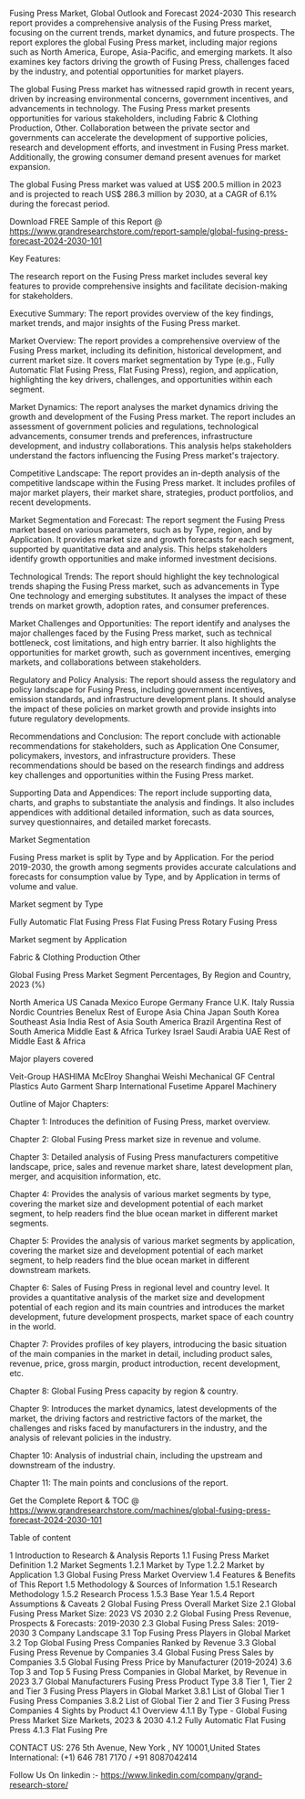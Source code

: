 Fusing Press Market, Global Outlook and Forecast 2024-2030
This research report provides a comprehensive analysis of the Fusing Press market, focusing on the current trends, market dynamics, and future prospects. The report explores the global Fusing Press market, including major regions such as North America, Europe, Asia-Pacific, and emerging markets. It also examines key factors driving the growth of Fusing Press, challenges faced by the industry, and potential opportunities for market players.

The global Fusing Press market has witnessed rapid growth in recent years, driven by increasing environmental concerns, government incentives, and advancements in technology. The Fusing Press market presents opportunities for various stakeholders, including Fabric & Clothing Production, Other. Collaboration between the private sector and governments can accelerate the development of supportive policies, research and development efforts, and investment in Fusing Press market. Additionally, the growing consumer demand present avenues for market expansion.

The global Fusing Press market was valued at US$ 200.5 million in 2023 and is projected to reach US$ 286.3 million by 2030, at a CAGR of 6.1% during the forecast period.

Download FREE Sample of this Report @ https://www.grandresearchstore.com/report-sample/global-fusing-press-forecast-2024-2030-101


Key Features:

The research report on the Fusing Press market includes several key features to provide comprehensive insights and facilitate decision-making for stakeholders.

Executive Summary: The report provides overview of the key findings, market trends, and major insights of the Fusing Press market.

Market Overview: The report provides a comprehensive overview of the Fusing Press market, including its definition, historical development, and current market size. It covers market segmentation by Type (e.g., Fully Automatic Flat Fusing Press, Flat Fusing Press), region, and application, highlighting the key drivers, challenges, and opportunities within each segment.

Market Dynamics: The report analyses the market dynamics driving the growth and development of the Fusing Press market. The report includes an assessment of government policies and regulations, technological advancements, consumer trends and preferences, infrastructure development, and industry collaborations. This analysis helps stakeholders understand the factors influencing the Fusing Press market's trajectory.

Competitive Landscape: The report provides an in-depth analysis of the competitive landscape within the Fusing Press market. It includes profiles of major market players, their market share, strategies, product portfolios, and recent developments.

Market Segmentation and Forecast: The report segment the Fusing Press market based on various parameters, such as by Type, region, and by Application. It provides market size and growth forecasts for each segment, supported by quantitative data and analysis. This helps stakeholders identify growth opportunities and make informed investment decisions.

Technological Trends: The report should highlight the key technological trends shaping the Fusing Press market, such as advancements in Type One technology and emerging substitutes. It analyses the impact of these trends on market growth, adoption rates, and consumer preferences.

Market Challenges and Opportunities: The report identify and analyses the major challenges faced by the Fusing Press market, such as technical bottleneck, cost limitations, and high entry barrier. It also highlights the opportunities for market growth, such as government incentives, emerging markets, and collaborations between stakeholders.

Regulatory and Policy Analysis: The report should assess the regulatory and policy landscape for Fusing Press, including government incentives, emission standards, and infrastructure development plans. It should analyse the impact of these policies on market growth and provide insights into future regulatory developments.

Recommendations and Conclusion: The report conclude with actionable recommendations for stakeholders, such as Application One Consumer, policymakers, investors, and infrastructure providers. These recommendations should be based on the research findings and address key challenges and opportunities within the Fusing Press market.

Supporting Data and Appendices: The report include supporting data, charts, and graphs to substantiate the analysis and findings. It also includes appendices with additional detailed information, such as data sources, survey questionnaires, and detailed market forecasts.

Market Segmentation

Fusing Press market is split by Type and by Application. For the period 2019-2030, the growth among segments provides accurate calculations and forecasts for consumption value by Type, and by Application in terms of volume and value.



Market segment by Type



Fully Automatic Flat Fusing Press
Flat Fusing Press
Rotary Fusing Press


Market segment by Application



Fabric & Clothing Production
Other


Global Fusing Press Market Segment Percentages, By Region and Country, 2023 (%)



North America
US
Canada
Mexico
Europe
Germany
France
U.K.
Italy
Russia
Nordic Countries
Benelux
Rest of Europe
Asia
China
Japan
South Korea
Southeast Asia
India
Rest of Asia
South America
Brazil
Argentina
Rest of South America
Middle East & Africa
Turkey
Israel
Saudi Arabia
UAE
Rest of Middle East & Africa


Major players covered



Veit-Group
HASHIMA
McElroy
Shanghai Weishi Mechanical
GF Central Plastics
Auto Garment
Sharp International
Fusetime Apparel Machinery


Outline of Major Chapters:

Chapter 1: Introduces the definition of Fusing Press, market overview.

Chapter 2: Global Fusing Press market size in revenue and volume.

Chapter 3: Detailed analysis of Fusing Press manufacturers competitive landscape, price, sales and revenue market share, latest development plan, merger, and acquisition information, etc.

Chapter 4: Provides the analysis of various market segments by type, covering the market size and development potential of each market segment, to help readers find the blue ocean market in different market segments.

Chapter 5: Provides the analysis of various market segments by application, covering the market size and development potential of each market segment, to help readers find the blue ocean market in different downstream markets.

Chapter 6: Sales of Fusing Press in regional level and country level. It provides a quantitative analysis of the market size and development potential of each region and its main countries and introduces the market development, future development prospects, market space of each country in the world.

Chapter 7: Provides profiles of key players, introducing the basic situation of the main companies in the market in detail, including product sales, revenue, price, gross margin, product introduction, recent development, etc.

Chapter 8: Global Fusing Press capacity by region & country.

Chapter 9: Introduces the market dynamics, latest developments of the market, the driving factors and restrictive factors of the market, the challenges and risks faced by manufacturers in the industry, and the analysis of relevant policies in the industry.

Chapter 10: Analysis of industrial chain, including the upstream and downstream of the industry.

Chapter 11: The main points and conclusions of the report.

Get the Complete Report & TOC @ https://www.grandresearchstore.com/machines/global-fusing-press-forecast-2024-2030-101

Table of content

1 Introduction to Research & Analysis Reports
1.1 Fusing Press Market Definition
1.2 Market Segments
1.2.1 Market by Type
1.2.2 Market by Application
1.3 Global Fusing Press Market Overview
1.4 Features & Benefits of This Report
1.5 Methodology & Sources of Information
1.5.1 Research Methodology
1.5.2 Research Process
1.5.3 Base Year
1.5.4 Report Assumptions & Caveats
2 Global Fusing Press Overall Market Size
2.1 Global Fusing Press Market Size: 2023 VS 2030
2.2 Global Fusing Press Revenue, Prospects & Forecasts: 2019-2030
2.3 Global Fusing Press Sales: 2019-2030
3 Company Landscape
3.1 Top Fusing Press Players in Global Market
3.2 Top Global Fusing Press Companies Ranked by Revenue
3.3 Global Fusing Press Revenue by Companies
3.4 Global Fusing Press Sales by Companies
3.5 Global Fusing Press Price by Manufacturer (2019-2024)
3.6 Top 3 and Top 5 Fusing Press Companies in Global Market, by Revenue in 2023
3.7 Global Manufacturers Fusing Press Product Type
3.8 Tier 1, Tier 2 and Tier 3 Fusing Press Players in Global Market
3.8.1 List of Global Tier 1 Fusing Press Companies
3.8.2 List of Global Tier 2 and Tier 3 Fusing Press Companies
4 Sights by Product
4.1 Overview
4.1.1 By Type - Global Fusing Press Market Size Markets, 2023 & 2030
4.1.2 Fully Automatic Flat Fusing Press
4.1.3 Flat Fusing Pre

CONTACT US:
276 5th Avenue, New York , NY 10001,United States
International: (+1) 646 781 7170 / +91 8087042414

Follow Us On linkedin :- https://www.linkedin.com/company/grand-research-store/

